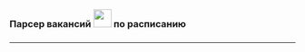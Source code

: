 
## <h3>Парсер вакансий <img src="https://i.hh.ru/logos/svg/hh.ru__min_.svg" height="32"/> по расписанию<h3>

---
	
